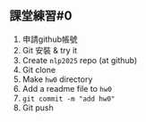 ## 課堂練習#0
1. 申請github帳號
2. Git 安裝 & try it
3. Create `nlp2025` repo (at github)
4. Git clone
5. Make `hw0` directory
6. Add a readme file to `hw0`
7. `git commit -m "add hw0"`
8. Git push